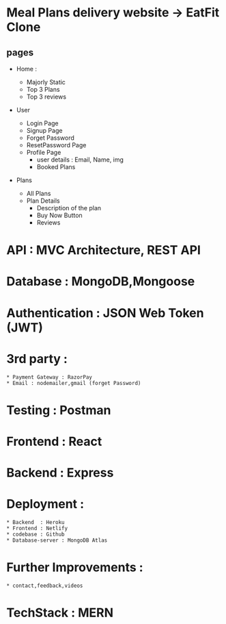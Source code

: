 # Meal Plans delivery website -> EatFit Clone

## pages
* Home : 
    * Majorly Static
    * Top 3 Plans
    * Top 3 reviews

* User
    * Login Page
    * Signup Page
    * Forget Password
    * ResetPassword Page
    * Profile Page
        * user details : Email, Name, img
        * Booked Plans

* Plans
    * All Plans
    * Plan Details
        * Description of the plan
        * Buy Now Button
        * Reviews

# API : MVC Architecture, REST API
# Database : MongoDB,Mongoose
# Authentication : JSON Web Token (JWT)
# 3rd party : 
    * Payment Gateway : RazorPay
    * Email : nodemailer,gmail (forget Password)
# Testing : Postman

# Frontend : React
# Backend  : Express

# Deployment :
    * Backend  : Heroku
    * Frontend : Netlify
    * codebase : Github
    * Database-server : MongoDB Atlas
    
# Further Improvements :
    * contact,feedback,videos

# TechStack : MERN